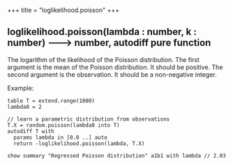 +++
title = "loglikelihood.poisson"
+++

## loglikelihood.poisson(lambda : number, k : number) 🡒 number, autodiff pure function

The logarithm of the likelihood of the Poisson distribution. The first argument is the mean of the Poisson distribution. It should be positive. The second argument is the observation. It should be a non-negative integer.

Example:

```envision
table T = extend.range(1000)
lambda0 = 2

// learn a parametric distribution from observations
T.X = random.poisson(lambda0 into T)
autodiff T with
  params lambda in [0.0 ..] auto
  return -loglikelihood.poisson(lambda, T.X)

show summary "Regressed Poisson distribution" a1b1 with lambda // 2.03
```
